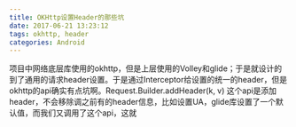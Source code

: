 ```yaml
---
title: OKHttp设置Header的那些坑
date: 2017-06-21 13:23:12
tags: okhttp, header
categories: Android
---
```

项目中网络底层库使用的okhttp，但是上层使用的Volley和glide；于是就设计的到了通用的请求header设置。于是通过Interceptor给设置的统一的header，但是okhttp的api确实有点坑啊。Request.Builder.addHeader(k, v) 这个api是添加header，不会移除调之前有的header信息，比如设置UA，glide库设置了一个默认值，而我们又调用了这个api，这就